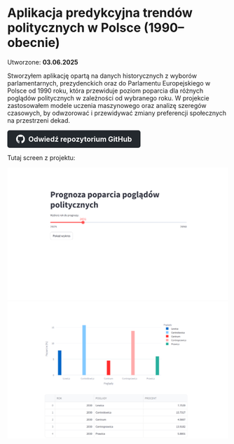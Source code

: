 # Aplikacja predykcyjna trendów politycznych w Polsce (1990–obecnie)

Utworzone: **03.06.2025**

Stworzyłem aplikację opartą na danych historycznych z wyborów parlamentarnych, prezydenckich oraz do Parlamentu Europejskiego w Polsce od 1990 roku, która przewiduje poziom poparcia dla różnych poglądów politycznych w zależności od wybranego roku. W projekcie zastosowałem modele uczenia maszynowego oraz analizę szeregów czasowych, by odwzorować i przewidywać zmiany preferencji społecznych na przestrzeni dekad.

<a href="https://github.com/Himap-3478/Przewidywacz-pogl-d-w" target="_blank" style="
  display: inline-flex;
  align-items: center;
  padding: 10px 20px;
  font-size: 16px;
  color: white;
  background-color: #24292e;
  border-radius: 5px;
  text-decoration: none;
  font-weight: bold;
">
  <svg height="20" width="20" viewBox="0 0 16 16" fill="white" style="margin-right: 8px;" xmlns="http://www.w3.org/2000/svg">
    <path d="M8 0C3.58 0 0 3.58 0 8c0 3.54 2.29 6.54 5.47 7.59.4.07.55-.17.55-.38 0-.19-.01-.82-.01-1.49-2.01.37-2.53-.49-2.69-.94-.09-.23-.48-.94-.82-1.13-.28-.15-.68-.52-.01-.53.63-.01 1.08.58 1.23.82.72 1.21 1.87.87 2.33.66.07-.52.28-.87.51-1.07-1.78-.2-3.64-.89-3.64-3.95 0-.87.31-1.59.82-2.15-.08-.2-.36-1.02.08-2.12 0 0 .67-.21 2.2.82.64-.18 1.32-.27 2-.27s1.36.09 2 .27c1.53-1.04 2.2-.82 2.2-.82.44 1.1.16 1.92.08 2.12.51.56.82 1.28.82 2.15 0 3.07-1.87 3.75-3.65 3.95.29.25.54.73.54 1.48 0 1.07-.01 1.93-.01 2.19 0 .21.15.46.55.38A8.013 8.013 0 0 0 16 8c0-4.42-3.58-8-8-8z"/>
  </svg>
  Odwiedź repozytorium GitHub
</a>

Tutaj screen z projektu:

![Widok początkowy](images/main.png)
![Widok wykresu](images/wykres.png)